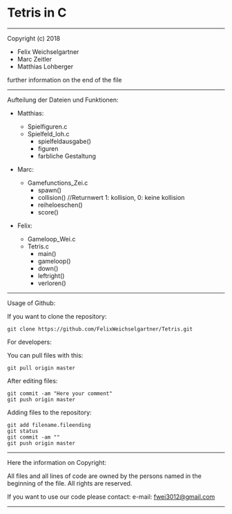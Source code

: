 Tetris in C
===========

*************************************************
Copyright (c) 2018 	
- Felix Weichselgartner
- Marc Zeitler
- Matthias Lohberger

further information on the end of the file
*************************************************

Aufteilung der Dateien und Funktionen:

- Matthias:
	- Spielfiguren.c
	- Spielfeld_loh.c
		- spielfeldausgabe()
		- figuren
		- farbliche Gestaltung

- Marc:
	- Gamefunctions_Zei.c
		- spawn()
		- collision() //Returnwert 1: kollision, 0: keine kollision
		- reiheloeschen()
		- score()

- Felix:
	- Gameloop_Wei.c
	- Tetris.c
		- main()
		- gameloop()
		- down()
		- leftright()
        - verloren()

*************************************************

Usage of Github:

If you want to clone the repository:
```
git clone https://github.com/FelixWeichselgartner/Tetris.git
```

For developers:

You can pull files with this:
```
git pull origin master
```

After editing files:
```
git commit -am "Here your comment"
git push origin master
```

Adding files to the repository:
```
git add filename.fileending
git status
git commit -am ""
git push origin master
```

*************************************************

Here the information on Copyright:

All files and all lines of code are owned by the
persons named in the beginning of the file.
All rights are reserved.

If you want to use our code please contact:
    e-mail: fwei3012@gmail.com

*************************************************